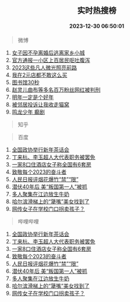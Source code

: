 <div align="center"><h2>实时热搜榜</h2><h4>2023-12-30 06:50:01</h4></div>

> 微博  

1. [女子因不孕离婚后逃离家乡小城](https://s.weibo.com/weibo?q=%23%E5%A5%B3%E5%AD%90%E5%9B%A0%E4%B8%8D%E5%AD%95%E7%A6%BB%E5%A9%9A%E5%90%8E%E9%80%83%E7%A6%BB%E5%AE%B6%E4%B9%A1%E5%B0%8F%E5%9F%8E%23&t=31&band_rank=1&Refer=top)<br />
2. [官方通报一小区上百居民呕吐腹泻](https://s.weibo.com/weibo?q=%23%E5%AE%98%E6%96%B9%E9%80%9A%E6%8A%A5%E4%B8%80%E5%B0%8F%E5%8C%BA%E4%B8%8A%E7%99%BE%E5%B1%85%E6%B0%91%E5%91%95%E5%90%90%E8%85%B9%E6%B3%BB%23&t=31&band_rank=2&Refer=top)<br />
3. [2023这些凡人微光照亮前路](https://s.weibo.com/weibo?q=%232023%E8%BF%99%E4%BA%9B%E5%87%A1%E4%BA%BA%E5%BE%AE%E5%85%89%E7%85%A7%E4%BA%AE%E5%89%8D%E8%B7%AF%23&t=31&band_rank=3&Refer=top)<br />
4. [我在2元店都不敢这么买](https://s.weibo.com/weibo?q=%23%E6%88%91%E5%9C%A82%E5%85%83%E5%BA%97%E9%83%BD%E4%B8%8D%E6%95%A2%E8%BF%99%E4%B9%88%E4%B9%B0%23&t=31&band_rank=4&Refer=top)<br />
5. [图书馆30秒](https://s.weibo.com/weibo?q=%E5%9B%BE%E4%B9%A6%E9%A6%8630%E7%A7%92&t=31&band_rank=5&Refer=top)<br />
6. [赵灵儿曲布等多名百万粉丝网红被判刑](https://s.weibo.com/weibo?q=%23%E8%B5%B5%E7%81%B5%E5%84%BF%E6%9B%B2%E5%B8%83%E7%AD%89%E5%A4%9A%E5%90%8D%E7%99%BE%E4%B8%87%E7%B2%89%E4%B8%9D%E7%BD%91%E7%BA%A2%E8%A2%AB%E5%88%A4%E5%88%91%23&t=31&band_rank=6&Refer=top)<br />
7. [明年一定是个好年](https://s.weibo.com/weibo?q=%E6%98%8E%E5%B9%B4%E4%B8%80%E5%AE%9A%E6%98%AF%E4%B8%AA%E5%A5%BD%E5%B9%B4&t=31&band_rank=7&Refer=top)<br />
8. [被邻居投诉让我收走猫窝](https://s.weibo.com/weibo?q=%E8%A2%AB%E9%82%BB%E5%B1%85%E6%8A%95%E8%AF%89%E8%AE%A9%E6%88%91%E6%94%B6%E8%B5%B0%E7%8C%AB%E7%AA%9D&t=31&band_rank=8&Refer=top)<br />
9. [鸣龙少年 癫剧](https://s.weibo.com/weibo?q=%E9%B8%A3%E9%BE%99%E5%B0%91%E5%B9%B4%20%E7%99%AB%E5%89%A7&t=31&band_rank=9&Refer=top)<br />

> 知乎  


> 百度  

1. [全国政协举行新年茶话会](https://www.baidu.com/s?wd=%E5%85%A8%E5%9B%BD%E6%94%BF%E5%8D%8F%E4%B8%BE%E8%A1%8C%E6%96%B0%E5%B9%B4%E8%8C%B6%E8%AF%9D%E4%BC%9A&sa=fyb_news&rsv_dl=fyb_news)<br />
2. [丁来杭、李玉超人大代表职务被罢免](https://www.baidu.com/s?wd=%E4%B8%81%E6%9D%A5%E6%9D%AD%E3%80%81%E6%9D%8E%E7%8E%89%E8%B6%85%E4%BA%BA%E5%A4%A7%E4%BB%A3%E8%A1%A8%E8%81%8C%E5%8A%A1%E8%A2%AB%E7%BD%A2%E5%85%8D&sa=fyb_news&rsv_dl=fyb_news)<br />
3. [一家8口住酒店女子称全国有6套房](https://www.baidu.com/s?wd=%E4%B8%80%E5%AE%B68%E5%8F%A3%E4%BD%8F%E9%85%92%E5%BA%97%E5%A5%B3%E5%AD%90%E7%A7%B0%E5%85%A8%E5%9B%BD%E6%9C%896%E5%A5%97%E6%88%BF&sa=fyb_news&rsv_dl=fyb_news)<br />
4. [致敬每个2023的奋斗者](https://www.baidu.com/s?wd=%E8%87%B4%E6%95%AC%E6%AF%8F%E4%B8%AA2023%E7%9A%84%E5%A5%8B%E6%96%97%E8%80%85&sa=fyb_news&rsv_dl=fyb_news)<br />
5. [人民日报评烟花爆竹“禁”“限”](https://www.baidu.com/s?wd=%E4%BA%BA%E6%B0%91%E6%97%A5%E6%8A%A5%E8%AF%84%E7%83%9F%E8%8A%B1%E7%88%86%E7%AB%B9%E2%80%9C%E7%A6%81%E2%80%9D%E2%80%9C%E9%99%90%E2%80%9D&sa=fyb_news&rsv_dl=fyb_news)<br />
6. [潜伏40年后 美“叛国第一人”被抓](https://www.baidu.com/s?wd=%E6%BD%9C%E4%BC%8F40%E5%B9%B4%E5%90%8E+%E7%BE%8E%E2%80%9C%E5%8F%9B%E5%9B%BD%E7%AC%AC%E4%B8%80%E4%BA%BA%E2%80%9D%E8%A2%AB%E6%8A%93&sa=fyb_news&rsv_dl=fyb_news)<br />
7. [多人聚集在江边放生牛奶](https://www.baidu.com/s?wd=%E5%A4%9A%E4%BA%BA%E8%81%9A%E9%9B%86%E5%9C%A8%E6%B1%9F%E8%BE%B9%E6%94%BE%E7%94%9F%E7%89%9B%E5%A5%B6&sa=fyb_news&rsv_dl=fyb_news)<br />
8. [哈尔滨滑梯上的“犟嘴”美女找到了](https://www.baidu.com/s?wd=%E5%93%88%E5%B0%94%E6%BB%A8%E6%BB%91%E6%A2%AF%E4%B8%8A%E7%9A%84%E2%80%9C%E7%8A%9F%E5%98%B4%E2%80%9D%E7%BE%8E%E5%A5%B3%E6%89%BE%E5%88%B0%E4%BA%86&sa=fyb_news&rsv_dl=fyb_news)<br />
9. [网传女子在学校门口拐卖孩子？](https://www.baidu.com/s?wd=%E7%BD%91%E4%BC%A0%E5%A5%B3%E5%AD%90%E5%9C%A8%E5%AD%A6%E6%A0%A1%E9%97%A8%E5%8F%A3%E6%8B%90%E5%8D%96%E5%AD%A9%E5%AD%90%EF%BC%9F&sa=fyb_news&rsv_dl=fyb_news)<br />

> 哔哩哔哩  

1. [全国政协举行新年茶话会](https://www.baidu.com/s?wd=%E5%85%A8%E5%9B%BD%E6%94%BF%E5%8D%8F%E4%B8%BE%E8%A1%8C%E6%96%B0%E5%B9%B4%E8%8C%B6%E8%AF%9D%E4%BC%9A&sa=fyb_news&rsv_dl=fyb_news)<br />
2. [丁来杭、李玉超人大代表职务被罢免](https://www.baidu.com/s?wd=%E4%B8%81%E6%9D%A5%E6%9D%AD%E3%80%81%E6%9D%8E%E7%8E%89%E8%B6%85%E4%BA%BA%E5%A4%A7%E4%BB%A3%E8%A1%A8%E8%81%8C%E5%8A%A1%E8%A2%AB%E7%BD%A2%E5%85%8D&sa=fyb_news&rsv_dl=fyb_news)<br />
3. [一家8口住酒店女子称全国有6套房](https://www.baidu.com/s?wd=%E4%B8%80%E5%AE%B68%E5%8F%A3%E4%BD%8F%E9%85%92%E5%BA%97%E5%A5%B3%E5%AD%90%E7%A7%B0%E5%85%A8%E5%9B%BD%E6%9C%896%E5%A5%97%E6%88%BF&sa=fyb_news&rsv_dl=fyb_news)<br />
4. [致敬每个2023的奋斗者](https://www.baidu.com/s?wd=%E8%87%B4%E6%95%AC%E6%AF%8F%E4%B8%AA2023%E7%9A%84%E5%A5%8B%E6%96%97%E8%80%85&sa=fyb_news&rsv_dl=fyb_news)<br />
5. [人民日报评烟花爆竹“禁”“限”](https://www.baidu.com/s?wd=%E4%BA%BA%E6%B0%91%E6%97%A5%E6%8A%A5%E8%AF%84%E7%83%9F%E8%8A%B1%E7%88%86%E7%AB%B9%E2%80%9C%E7%A6%81%E2%80%9D%E2%80%9C%E9%99%90%E2%80%9D&sa=fyb_news&rsv_dl=fyb_news)<br />
6. [潜伏40年后 美“叛国第一人”被抓](https://www.baidu.com/s?wd=%E6%BD%9C%E4%BC%8F40%E5%B9%B4%E5%90%8E+%E7%BE%8E%E2%80%9C%E5%8F%9B%E5%9B%BD%E7%AC%AC%E4%B8%80%E4%BA%BA%E2%80%9D%E8%A2%AB%E6%8A%93&sa=fyb_news&rsv_dl=fyb_news)<br />
7. [多人聚集在江边放生牛奶](https://www.baidu.com/s?wd=%E5%A4%9A%E4%BA%BA%E8%81%9A%E9%9B%86%E5%9C%A8%E6%B1%9F%E8%BE%B9%E6%94%BE%E7%94%9F%E7%89%9B%E5%A5%B6&sa=fyb_news&rsv_dl=fyb_news)<br />
8. [哈尔滨滑梯上的“犟嘴”美女找到了](https://www.baidu.com/s?wd=%E5%93%88%E5%B0%94%E6%BB%A8%E6%BB%91%E6%A2%AF%E4%B8%8A%E7%9A%84%E2%80%9C%E7%8A%9F%E5%98%B4%E2%80%9D%E7%BE%8E%E5%A5%B3%E6%89%BE%E5%88%B0%E4%BA%86&sa=fyb_news&rsv_dl=fyb_news)<br />
9. [网传女子在学校门口拐卖孩子？](https://www.baidu.com/s?wd=%E7%BD%91%E4%BC%A0%E5%A5%B3%E5%AD%90%E5%9C%A8%E5%AD%A6%E6%A0%A1%E9%97%A8%E5%8F%A3%E6%8B%90%E5%8D%96%E5%AD%A9%E5%AD%90%EF%BC%9F&sa=fyb_news&rsv_dl=fyb_news)<br />
